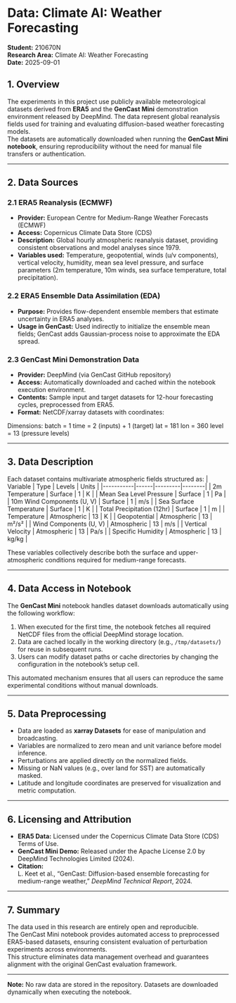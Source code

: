 # Data: Climate AI: Weather Forecasting

**Student:** 210670N  
**Research Area:** Climate AI: Weather Forecasting  
**Date:** 2025-09-01  

## 1. Overview

The experiments in this project use publicly available meteorological datasets derived from **ERA5** and the **GenCast Mini** demonstration environment released by DeepMind. The data represent global reanalysis fields used for training and evaluating diffusion-based weather forecasting models.  
The datasets are automatically downloaded when running the **GenCast Mini notebook**, ensuring reproducibility without the need for manual file transfers or authentication.

---

## 2. Data Sources

### 2.1 ERA5 Reanalysis (ECMWF)
- **Provider:** European Centre for Medium-Range Weather Forecasts (ECMWF)  
- **Access:** Copernicus Climate Data Store (CDS)  
- **Description:** Global hourly atmospheric reanalysis dataset, providing consistent observations and model analyses since 1979.  
- **Variables used:** Temperature, geopotential, winds (u/v components), vertical velocity, humidity, mean sea level pressure, and surface parameters (2m temperature, 10m winds, sea surface temperature, total precipitation).

### 2.2 ERA5 Ensemble Data Assimilation (EDA)
- **Purpose:** Provides flow-dependent ensemble members that estimate uncertainty in ERA5 analyses.  
- **Usage in GenCast:** Used indirectly to initialize the ensemble mean fields; GenCast adds Gaussian-process noise to approximate the EDA spread.

### 2.3 GenCast Mini Demonstration Data
- **Provider:** DeepMind (via GenCast GitHub repository)  
- **Access:** Automatically downloaded and cached within the notebook execution environment.  
- **Contents:** Sample input and target datasets for 12-hour forecasting cycles, preprocessed from ERA5.  
- **Format:** NetCDF/xarray datasets with coordinates:


Dimensions:
batch = 1
time = 2 (inputs) + 1 (target)
lat = 181
lon = 360
level = 13 (pressure levels)


---

## 3. Data Description

Each dataset contains multivariate atmospheric fields structured as:
| Variable | Type | Levels | Units |
|-----------|------|---------|--------|
| 2m Temperature | Surface | 1 | K |
| Mean Sea Level Pressure | Surface | 1 | Pa |
| 10m Wind Components (U, V) | Surface | 1 | m/s |
| Sea Surface Temperature | Surface | 1 | K |
| Total Precipitation (12hr) | Surface | 1 | m |
| Temperature | Atmospheric | 13 | K |
| Geopotential | Atmospheric | 13 | m²/s² |
| Wind Components (U, V) | Atmospheric | 13 | m/s |
| Vertical Velocity | Atmospheric | 13 | Pa/s |
| Specific Humidity | Atmospheric | 13 | kg/kg |

These variables collectively describe both the surface and upper-atmospheric conditions required for medium-range forecasts.

---

## 4. Data Access in Notebook

The **GenCast Mini** notebook handles dataset downloads automatically using the following workflow:

1. When executed for the first time, the notebook fetches all required NetCDF files from the official DeepMind storage location.  
2. Data are cached locally in the working directory (e.g., `/tmp/datasets/`) for reuse in subsequent runs.  
3. Users can modify dataset paths or cache directories by changing the configuration in the notebook’s setup cell.  

This automated mechanism ensures that all users can reproduce the same experimental conditions without manual downloads.

---

## 5. Data Preprocessing

- Data are loaded as **xarray Datasets** for ease of manipulation and broadcasting.  
- Variables are normalized to zero mean and unit variance before model inference.  
- Perturbations are applied directly on the normalized fields.  
- Missing or NaN values (e.g., over land for SST) are automatically masked.  
- Latitude and longitude coordinates are preserved for visualization and metric computation.

---

## 6. Licensing and Attribution

- **ERA5 Data:** Licensed under the Copernicus Climate Data Store (CDS) Terms of Use.  
- **GenCast Mini Demo:** Released under the Apache License 2.0 by DeepMind Technologies Limited (2024).  
- **Citation:**  
L. Keet et al., “GenCast: Diffusion-based ensemble forecasting for medium-range weather,” *DeepMind Technical Report*, 2024.

---

## 7. Summary

The data used in this research are entirely open and reproducible.  
The GenCast Mini notebook provides automated access to preprocessed ERA5-based datasets, ensuring consistent evaluation of perturbation experiments across environments.  
This structure eliminates data management overhead and guarantees alignment with the original GenCast evaluation framework.

---

**Note:** No raw data are stored in the repository. Datasets are downloaded dynamically when executing the notebook.


